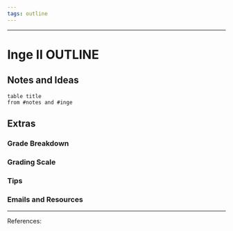 ```yaml
---
tags: outline
---
```

___
# Inge II OUTLINE

## Notes and Ideas
```dataview
table title
from #notes and #inge
```
## Extras
### Grade Breakdown
### Grading Scale
### Tips
### Emails and Resources

___
References:
